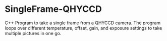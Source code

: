 # SingleFrame-QHYCCD

C++ Program to take a single frame from a QHYCCD camera. The program loops over different temperature, offset, gain, and exposure settings to take multiple pictures in one go.
